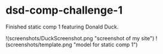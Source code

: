 # dsd-comp-challenge-1
Finished static comp 1 featuring Donald Duck.

!(screenshots/DuckScreenshot.png "screenshot of my site")
!(screenshots/template.png "model for static comp 1")
